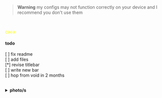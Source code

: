 > **Warning**
my configs may not function correctly on your device
and I recommend you don't use them
<br>

<p style="color:yellow">caca</p>

#### todo
[ ] fix readme <br>
[ ] add files <br>
[*] revise titlebar <br>
[ ] write new bar <br>
[ ] hop from void in 2 months <br>

<br>

<details>
<summary><b>photo/s</b></summary><br>
<img src="https://github.com/frapdotbmp/imwithstupid/assets/118438453/ef93f254-6652-43e2-832c-f9850da2d8e4"/>
</details>
